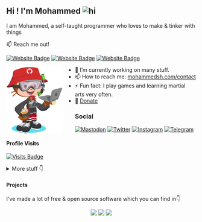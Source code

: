 ## Hi ! I'm Mohammed <img src="./wave.gif" width="28" height="28" alt="hi" />

I am Mohammed, a self-taught programmer who loves to make & tinker with things

📫 Reach me out!

[![Website Badge](./images/Website.svg)](https://mohammedshajahan7.github.io/)
[![Website Badge](./images/Blog.svg)](https://mohammedsh.com/)
[![Website Badge](./images/Project.svg)](https://mohammedsh.com/projects)

<p>
  <img 
    align="left" 
    width="150" 
    src="./images/github-boy.png" 
    alt="github-boy" 
    style="margin-right: 2rem;" 
  />

  -   🔭 I’m currently working on many stuff.
  -   📫 How to reach me: [mohammedsh.com/contact](https://mohammedsh.com/contact)
  -   ⚡ Fun fact: I play games and learning martial arts very often.
  -   💸 [Donate](https://mohammedsh.com/donate)

</p>

### Social

[![Mastodon](./images/Mastodon.svg)](https://fosstodon.org/@MohammedShajahan7)
[![Twitter](./images/Twitter.svg)](https://twitter.com/mhd_zh_han)
[![Instagram](./images/Instagram.svg)](https://instagram.com/mhd__zh_han)
[![Telegram](./images/Telegram.svg)](https://t.me/mohammed_shajahan)

#### Profile Visits

[![Visits Badge](https://badges.pufler.dev/visits/mohammedshajahan7/mohammedshajahan7)](https://badges.pufler.dev)

<details>
<summary>
  More stuff 👇
</summary>

#### Github Stats

![Mohammed's github stats](https://github-readme-stats.vercel.app/api?username=mohammedshajahan7&show_icons=true&hide_border=true&title_color=94b4a4&amp&icon_color=FFFFFF&amp&text_color=FFFFFF&amp&bg_color=000000&count_private=true&include_all_commits=true)

</details>

#### Projects

I've made a lot of free & open source software which you can find in👇

<p align="center">
    <a href="https://mohammedsh.com/projects/" target="_blank"><img src="./images/Project.svg"/></a>
    <a href="https://github.com/MohammedShajahan7" target="_blank"><img src="./images/Github.svg"/></a>
    <a href="https://gitlab.com/MohammedShajahan7" target="_blank"><img src="./images/Gitlab.svg"/></a>
</p>
